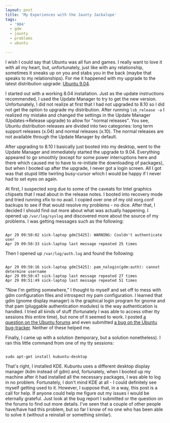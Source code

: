```yaml
---
layout: post
title: 'My Experiences with the Jaunty Jackalope'
tags:
  - '904'
  - gdm
  - jaunty
  - problems
  - ubuntu

---
```


I wish I could say that Ubuntu was all fun and games.  I really want to love it with all my heart, but, unfortunately, just like with any relationship, sometimes it sneaks up on you and stabs you in the back (maybe that speaks to my relationships).  For me it happened with my upgrade to the latest distribution upgrade: <a href="http://www.ubuntu.com/">Ubuntu 9.04</a>.

I started out with a working 8.04 installation.  Just as the update instructions recommended, I used the Update Manager to try to get the new version.  Unfortunately, I did not realize at first that I had not upgraded to 8.10 so I did not get the option to upgrade my distribution.  After running <code>lsb_release -a</code> I realized my mistake and changed the settings in the Update Manager (Updates-&gt;Release upgrade) to allow for "normal releases".  You see, Ubuntu distribution releases are divided into two categories: long term support releases (x.04) and normal releases (x.10).  The normal releases are not available through the Update Manager by default.

After upgrading to 8.10 I basically just booted into my desktop, went to the Update Manager and immediately started the upgrade to 9.04.  Everything appeared to go smoothly (except for some power interruptions here and there which caused me to have to re-initiate the downloading of packages), but when I booted up after the upgrade, I never got a login screen.  All I got was that stupid little twirling busy-cursor which I would be happy if I never had to set eyes on again.

At first, I suspected xorg due to some of the caveats for Intel graphics chipsets that I read about in the release notes.  I booted into recovery mode and tried running xfix to no avail.  I copied over one of my old xorg.conf backups to see if that would resolve my problems - no dice.  After that, I decided I should find out more about what was actually happening.  I opened up <code>/var/log/syslog</code> and discovered more about the source of my problems.  I was getting messages such as the following:
<pre><code>
Apr 29 09:50:02 sick-laptop gdm[5425]: WARNING: Couldn't authenticate user
Apr 29 09:50:33 sick-laptop last message repeated 25 times
</code></pre>
Then I opened up <code>/var/log/auth.log</code> and found the following:
<pre><code>
Apr 29 09:50:16 sick-laptop gdm[5425]: pam_nologin(gdm:auth): cannot determine username
Apr 29 09:50:47 sick-laptop last message repeated 27 times
Apr 29 09:51:49 sick-laptop last message repeated 51 times
</code></pre>
"Now I'm getting somewhere," I thought to myself and set off to mess with gdm configuration files and introspect my pam configuration.  I learned that gdm (gnome display manager) is the graphical login program for gnome and that pam (pluggable authentication modules) is the way authentication is handled.  I tried all kinds of stuff (fortunately I was able to access other tty sessions this entire time), but none of it seemed to work.  I posted <a href="http://ubuntuforums.org/showthread.php?p=7173815#post7173815">a question on the Ubuntu forums</a> and even submitted <a href="https://answers.launchpad.net/ubuntu/+question/69216">a bug on the Ubuntu bug-tracker</a>.  Neither of these helped me.

Finally, I came up with a solution (temporary, but a solution nonetheless).  I ran this little command from one of my tty sessions:
<pre><code>
sudo apt-get install kubuntu-desktop
</code></pre>
That's right, I installed KDE.  Kubuntu uses a different desktop display manager (kdm instead of gdm) and, fortunately, when I booted up my machine after it had installed all the necessary packages, I was able to log in no problem.  Fortunately, I don't mind KDE at all - I could definitely see myself getting used to it.  However, I suppose that, in a way, this post is a call for help.  If anyone could help me figure out my issues I would be eternally grateful.  Just look at the bug report I submitted or the question on the forums to find out more details.  I've seen that a couple of other people have/have had this problem, but so far I know of no one who has been able to solve it (without a reinstall or something similar).
